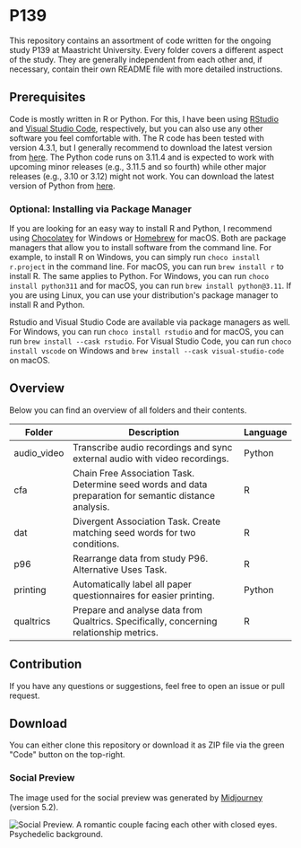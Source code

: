 # P139

This repository contains an assortment of code written for the ongoing study P139 at Maastricht University. Every folder covers a different aspect of the study. They are generally independent from each other and, if necessary, contain their own README file with more detailed instructions.

## Prerequisites

Code is mostly written in R or Python. For this, I have been using [RStudio](https://posit.co/download/rstudio-desktop/) and [Visual Studio Code](https://code.visualstudio.com), respectively, but you can also use any other software you feel comfortable with. The R code has been tested with version 4.3.1, but I generally recommend to download the latest version from [here](https://cloud.r-project.org). The Python code runs on 3.11.4 and is expected to work with upcoming minor releases (e.g., 3.11.5 and so fourth) while other major releases (e.g., 3.10 or 3.12) might not work. You can download the latest version of Python from [here](https://www.python.org/downloads/).

### Optional: Installing via Package Manager

If you are looking for an easy way to install R and Python, I recommend using [Chocolatey](https://community.chocolatey.org) for Windows or [Homebrew](https://brew.sh) for macOS. Both are package managers that allow you to install software from the command line. For example, to install R on Windows, you can simply run `choco install r.project` in the command line. For macOS, you can run `brew install r` to install R. The same applies to Python. For Windows, you can run `choco install python311` and for macOS, you can run `brew install python@3.11`. If you are using Linux, you can use your distribution's package manager to install R and Python.

Rstudio and Visual Studio Code are available via package managers as well. For Windows, you can run `choco install rstudio` and for macOS, you can run `brew install --cask rstudio`. For Visual Studio Code, you can run `choco install vscode` on Windows and `brew install --cask visual-studio-code` on macOS.

## Overview

Below you can find an overview of all folders and their contents.

| Folder  | Description | Language |
| ------------- | ------------- | --- |
| audio_video | Transcribe audio recordings and sync external audio with video recordings. | Python |
| cfa  | Chain Free Association Task. Determine seed words and data preparation for semantic distance analysis. | R |
| dat  | Divergent Association Task.  Create matching seed words for two conditions. | R |
| p96 | Rearrange data from study P96. Alternative Uses Task. | R |
| printing | Automatically label all paper questionnaires for easier printing. | Python |
| qualtrics | Prepare and analyse data from Qualtrics. Specifically, concerning relationship metrics. | R |

## Contribution

If you have any questions or suggestions, feel free to open an issue or pull request.

## Download

You can either clone this repository or download it as ZIP file via the green "Code" button on the top-right.

### Social Preview

The image used for the social preview was generated by [Midjourney](https://www.midjourney.com/) (version 5.2).

![Social Preview. A romantic couple facing each other with closed eyes. Psychedelic background.](https://repository-images.githubusercontent.com/601310740/1f903274-04f6-4f6f-ac3c-f9406bec22e3)
